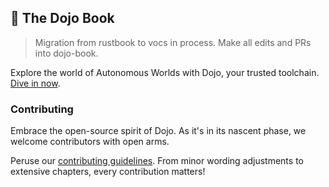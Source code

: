 ## 📖 The Dojo Book

> Migration from rustbook to vocs in process. Make all edits and PRs into dojo-book.

Explore the world of Autonomous Worlds with Dojo, your trusted toolchain. [Dive in now](https://book.dojoengine.org/).

### Contributing

Embrace the open-source spirit of Dojo. As it's in its nascent phase, we welcome contributors with open arms.

Peruse our [contributing guidelines](./src/misc/contributors.md). From minor wording adjustments to extensive chapters, every contribution matters!
